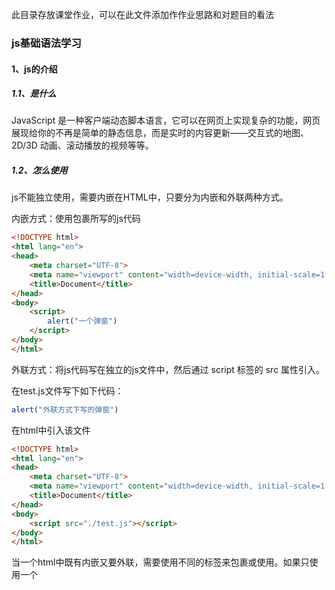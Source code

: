 此目录存放课堂作业，可以在此文件添加作作业思路和对题目的看法

### js基础语法学习

#### 1、js的介绍

##### 1.1、是什么

JavaScript 是一种客户端动态脚本语言，它可以在网页上实现复杂的功能，网页展现给你的不再是简单的静态信息，而是实时的内容更新——交互式的地图、2D/3D 动画、滚动播放的视频等等。

##### 1.2、怎么使用

js不能独立使用，需要内嵌在HTML中，只要分为内嵌和外联两种方式。

内嵌方式：使用<script></script>包裹所写的js代码

```html
<!DOCTYPE html>
<html lang="en">
<head>
    <meta charset="UTF-8">
    <meta name="viewport" content="width=device-width, initial-scale=1.0">
    <title>Document</title>
</head>
<body>
    <script>
        alert("一个弹窗")
    </script>
</body>
</html>
```

外联方式：将js代码写在独立的js文件中，然后通过 script 标签的 src 属性引入。

在test.js文件写下如下代码：

```js
alert("外联方式下写的弹窗")
```

在html中引入该文件

```html
<!DOCTYPE html>
<html lang="en">
<head>
    <meta charset="UTF-8">
    <meta name="viewport" content="width=device-width, initial-scale=1.0">
    <title>Document</title>
</head>
<body>
    <script src="./test.js"></script>
</body>
</html>
```

当一个html中既有内嵌又要外联，需要使用不同的<script></script>标签来包裹或使用。如果只使用一个<script>则被包裹的js代码会失效。

##### 1.3、输入和输出语句

输出和输入可理解为人和计算机的交互，用户通过键盘、鼠标等向计算机输入信息，计算机处理后再展示结果给用户，这便是一次输入和输出的过程。

输入语句的使用

```html
<!DOCTYPE html>
<html lang="en">
<head>
    <meta charset="UTF-8">
    <meta name="viewport" content="width=device-width, initial-scale=1.0">
    <title>Document</title>
</head>
<body>
    <script>
        // 输入语句,页面弹出输入框，输入值会被保存到name变量中
        let name = prompt("please input your name：")
    </script>
</body>
</html>
```

输出语句的使用

```html
<!DOCTYPE html>
<html lang="en">
<head>
    <meta charset="UTF-8">
    <meta name="viewport" content="width=device-width, initial-scale=1.0">
    <title>Document</title>
</head>
<body>
    <script>
       // 输出语句，三个大类：弹窗，页面和调试台,将变量name的值三个方式进行输出
       const name = "html"
       // name的值通过弹窗显示出来
       alert(name)
       // 将name的值写入页面
       document.write(name)
       // 调试台,程序员使用
       console.log(name)
    </script>
</body>
</html>
```



#### 2、变量和数据类型

##### 2.1、是什么和基本使用

变量就是用来储存信息的。例如：网上商店 —— 这里的信息可能包含正在售卖的商品和购物车。聊天应用 —— 这里的信息可能包括用户和消息等等。变量本质：是程序在内存中申请的一块用来存放数据的小空间。

js创建变量：先声明再赋值。声明（定义）变量有两部分构成：声明关键字、变量名（标识）；常用的声明关键字有：let、const和var（老版，已放弃）

```js
let tomName = "tom"
const jackName = "jack"
console.log(tomName)
console.log(jackName)
var maryName = "mary" // 已放弃该声明方式
```

***let和const区别***：**只是在存储值的修改上的区别**

let通常声明可变的变量，即在声明后其存储的值会不断地进行更新。

const通常指声明的为常量，即其值只能读，不可更新其值。当程序员能确定这个变量永远不会改变的时候，就可以使用 `const` 来确保这种行为，并且清楚地向别人传递这一事实。

##### 2.2、变量名的命名规则

于变量的名称（标识符）需要遵守如下规则和规范。

> 规则（法律）
>
> 1. 只能是字母、数字、下划线、$，且不能能数字开头；
> 2. 字母区分大小写，如 Age 和 age 是不同的变量；
> 3. JavaScript 内部已占用于单词（关键字或保留字）不允许使用；例如let，const等
> 4. 尽量保证变量具有一定的语义，见字知义。
> 5. 起名要有意义；
> 6. 遵守小驼峰命名法，第一个单词首字母小写，后面每个单词首字母大写，例：userName。

##### 2.3、数据类型

在 JavaScript 中有 8 种基本的数据类型（译注：7 种原始类型和 1 种引用类型）。

**2.3.1、Number类型和字符串**

*number* 类型代表整数和浮点数。

数字可以有很多操作，比如，乘法 `*`、除法 `/`、加法 `+`、减法 `-` 等等。

除了常规的数字，还包括所谓的“特殊数值”也属于这种类型：`Infinity`、`-Infinity` 和 `NaN`。`Infinity `代表数学概念中的 [无穷大](https://en.wikipedia.org/wiki/Infinity) ∞。是一个比任何数字都大的特殊值。`NaN`代表一个计算错误。它是一个不正确的或者一个未定义的数学操作所得到的结果。`NaN`是粘性的。任何对 `NaN` 的进一步数学运算都会返回 `NaN`

字符串：通过单引号（''） 、双引号（ “”）或反引号( `` ) 包裹的数据都属于字符串。单引号/双引号可以互相嵌套，但是不以自已嵌套自已。

``` js
let num1 = 12
let num2 = 12.34
let computer = "联想笔记本"
let phone = '华为手机'
let tel = '12345678900'
```

模板字符串：拼接字符串和变量的使用场景。`${…}` 内的表达式会被计算，计算结果会成为字符串的一部分。可以在 `${…}` 内放置任何东西：诸如名为 `name` 的变量，或者诸如 `1 + 2` 的算数表达式，或者其他一些更复杂的。

```js
let tomName = "tom"
console.log(`my name is ${tomName} `) // 输出my name is tom
console.log('my name is' + tomName) // 输出my name is tom
```

**2.3.2、Boolean类型**

boolean 类型仅包含两个值：`true` 和 `false`。

这种类型通常用于存储表示 yes 或 no 的值：`true` 意味着 “真，正确”，`false` 意味着 “假，不正确”。布尔值也可作为比较的结果：

```js
let isfalse = False // 假
let is true = true  // 真
```

JavaScript 中有八种基本的数据类型。

- 七种原始数据类型（基本数据类型）：
  - `number` 用于任何类型的数字：整数或浮点数，在 `±(253-1)` 范围内的整数。
  - `bigint` 用于任意长度的整数。
  - `string` 用于字符串：一个字符串可以包含 0 个或多个字符，所以没有单独的单字符类型。
  - `boolean` 用于 `true` 和 `false`。
  - `null` 用于未知的值 —— 只有一个 `null` 值的独立类型。
  - `undefined` 用于未定义的值 —— 只有一个 `undefined` 值的独立类型。
  - `symbol` 用于唯一的标识符。
- 以及一种非原始数据类型（复杂数据类型）：
  - `object` 用于更复杂的数据结构。

我们可以通过 `typeof` 运算符查看存储在变量中的数据类型。

- 通常用作 `typeof x`，但 `typeof(x)` 也可行。

- 以字符串的形式返回类型名称，例如 `"string"`。

- `typeof null` 会返回 `"object"` —— 这是 JavaScript 编程语言的一个错误，实际上它并不是一个 `object`。

  ​


####  3、JS运算

##### 3.1、数学运算

算术运算符：也叫数学运算符，主要包括加+、减-、乘*、除/、取余（求模）%、幂**等。

> 注意：在计算失败时，显示的结果是 NaN （not a number）。

```js
// 算术运算符
console.log(1 + (2 * 3) / 2); //  4
let num = 10;
console.log(num + 10); // 20
console.log(num - num); // 0
console.log(num**2); // 100

// 1. 取模(取余数)  使用场景：  用来判断某个数是否能够被整除
console.log(4 % 2); //  0
console.log(6 % 3); //  0
console.log(5 % 3); //  2
console.log(3 % 5); //  3

// 2. 注意事项 : 如果我们计算失败，则返回的结果是 NaN (not a number)
console.log("张三" - 2);
console.log("张三" * 2);
console.log("张三" + 2); // 张三2
```

##### 3.2、赋值运算符

赋值运算符：对变量进行赋值的运算符，将等号右边的值赋予给左边的变量（容器）。

| 运算符 | 作用     |
| ------ | -------- |
| +=     | 加法赋值 |
| -+     | 减法赋值 |
| *=     | 乘法赋值 |
| /=     | 除法赋值 |
| %=     | 取余赋值 |

```js
// 加法赋值
let num = 10;
num += 10
console.log(num); // 20
// 减法赋值
num -= 10
console.log(num); // 10
// 乘法赋值
num *= 10
console.log(num); // 100
// 除法赋值
num /= 10
console.log(num); // 10
// 取余赋值
num %= 2
console.log(num); // 0
```

##### 3.3、自增自减运算符

对一个数进行加一、减一是最常见的数学运算符之一。所以，对此有一些专门的运算符：

> **自增** `++` 将变量与 1 相加  **自减** `--` 将变量与 1 相减

| 符号 | 作用 | 说明                       |
| ---- | ---- | -------------------------- |
| ++   | 自增 | 变量自身的值加1，例如：x++ |
| --   | 自减 | 变量自身的值减1，例如：x-- |

> Tips：x++ 或者 ++x，如果参与了运算二者是有区别的。

```js
// 1. 自增运算符： 可以让变量里面的值加1
// let x = 3
// // x++   // x = x + 1 或者  x += 1
// ++x
// console.log(x)

// 2. ++在前和++在后的区别。 如果单独使用，没有区别，如果参与了运算就有区别
// 2.1 ++在前  前缀式 ： 先对变量值+1， 然后拿着变量值做运算
// let x = 3
// let y = ++x
// console.log(y) // 4
// console.log(x) // 4

// 2.2 ++在后 后缀式 ： 先拿着变量值运算，再对变量值+1
let x = 3;
let y = x++;
console.log(y); // 3
console.log(x); // 4
```

##### 3.4、比较运算符

使用场景：比较两个数据大小、是否相等，根据比较结果返回一个布尔值（true / false）。

| 运算符  | 作用                                   |
| ------- | -------------------------------------- |
| >       | 左边是否大于右边                       |
| <       | 左边是否小于右边                       |
| >=      | 左边是否大于或等于右边                 |
| <=      | 左边是否小于或等于右边                 |
| **===** | **左右两边是否类型和值都相等（重点）** |
| ==      | 左右两边值是否相等                     |
| !=      | 左右值不相等                           |

```js
// 比较运算符： 根据比较结果返回 布尔值 true / false
console.log(3 > 5); // false
console.log(3 < 5); // true
console.log(3 >= 5); //  false
console.log(3 >= 3); // true
console.log(3 <= 5); // true

// console.log(3 = 3)  // 错误
// 1. 判断是否相等我们使用 ===  要求 值 和 数据类型都相等返回的结果才是 true，提倡使用三等  全等
console.log(3 === 3); // true
console.log(3 === "3"); //  false

console.log(3 !== 3); // false
console.log(3 !== "3"); // true

// 2. == 判断是否相等，使用较少, 判断值是否相等，并不判断数据类型是否相等
console.log(3 == 3); // true
console.log(3 == "3"); // true
console.log(3 != 3); // false
```

#####  3.5、逻辑运算符

JavaScript 中有四个逻辑运算符：`||`（或），`&&`（与），`!`（非），`??`（空值合并运算符）

使用场景：可以把多个布尔值放到一起运算，最终返回一个布尔值。

| 符号 | 名称     | 日常读法 | 特点                           | 口诀           |
| ---- | -------- | -------- | ------------------------------ | -------------- |
| &&   | 逻辑与   | 并且     | 符号两边有一个假的结果为假     | 一假则假       |
| \|\| | 逻辑或   | 或者     | 符号两边有一个真的结果为真     | 一真则真       |
| !    | 逻辑非   | 取反     | true变false false变true        | 真变假，假变真 |
| ??   | 空值合并 | 已定义的 | 获得两者中的第一个“已定义的”值 | 有值取值       |

```js
// 逻辑运算符: 逻辑与 &&  逻辑或 ||  逻辑非 !
// 1.逻辑与 &&  一假则假
console.log(false && false); // false
console.log(false && true); // false
console.log(true && false); // false
console.log(true && true); // true
console.log(3 > 5 && 2 < 4); // false
// 判断某个数字是否在 8096 到 36999 之间：数字大于等于 8096 并且小于等于36999
let num = 1000;
console.log(num >= 8096 && num <= 36999); // false

console.log("------");
// 2. 逻辑或 ||   一真则真
console.log(true || false); // true
console.log(false || true); // true
console.log(true || true); // true
console.log(false || false); // false
console.log("------");

// 3. 逻辑非 取反
console.log(!false); // true
console.log(!true); // false

// 4.空值合并 已定义的
let user;
console.log(user ?? "匿名"); // 匿名（user 未定义）
user = "John";
console.log(user ?? "匿名"); // John（user 已定义）
```



#### 4、类型转换

类型转换：把一种数据类型转换成另外一种数据类型

数据类型转换可以分为：显式转换和隐式转换。

##### 4.1、显式类型转换

显式转换：自己手动写代码告诉系统该转成什么类型（数据类型明确、程序员主导）。有三种常用的类型转换：转换为 string 类型、转换为 number 类型和转换为 boolean 类型。

**转换成数字类型**

1. Number（数据）
   ◦ 转换成功返回一个数字类型；
   ◦ 转换失败则返回 NaN（例如数据里面包含非数字）。

2. parseInt（数据）
   ◦ 只保留整数；
   ◦ 如果数字开头的字符串，只保留整数数字 比如 12px 返回 12。

3. parseFloat（数据）
   ◦ 可以保留小数；
   ◦ 如果数字开头的字符串，可以保留小数 比如 12.5px 返回 12.5。

   ```js
   // 第一个数字
   let num1 = prompt("请输入第一个月工资:");
   // 第二个数字
   let num2 = prompt("请输入第二个月工资:");
   //  输出结果
   alert(Number(num1) + Number(num2));

   // 通过显示转换的方式把其他类型转换为数字型
   // 1. Number() 最常用的一种方式 推荐
   // 1.1 把字符串转换为数字型
   console.log(typeof Number("1")); // 1   number
   console.log(Number("abcd")); // NaN 如果无法完成转换则返回NaN

   // 1.2 把布尔值转换为数字型 true false
   console.log(Number(true)); // 1
   console.log(Number(false)); // 0

   // 1.3 把 null undefined 转换为数字型
   console.log(Number(null)); // 0
   console.log(Number(undefined)); // NaN

   // 2. parseInt() 和 parseFloat() 固定使用场景的   100px 只要100 不要px
   // 使用场景：把以数字开头的字符串，只保留数字这种情况下就可以使用
   console.log(parseInt("100px")); // 100
   console.log(parseInt("100.5px")); // 100  parseInt() 只保留整数
   console.log(parseFloat("100.5px")); // 100.5 parseFloat() 可以返回小数
   ```

**转换为字符串和布尔型**

显式地调用 `String(value)` 来将 `value` 转换为字符串类型；或者变量.toString(进制)有进制的转换。

布尔（boolean）类型转换是最简单的一个。它发生在逻辑运算中，也可以通过调用 Boolean(value) 显式地进行转换。

转换规则如下：

- 直观上为“空”的值（如 `0`、空字符串、`null`、`undefined` 和 `NaN`）将变为 `false`。
- 其他值变成 `true`。

```js
// 1. 转换为字符串类型
// 1.1 String(数据) 开发中提倡使用这种方式
console.log(typeof String(1)); // '1'     string
console.log(String(true)); // 'true'     string

// 1.2 变量.toString(进制)
let num = 10;
console.log(typeof num.toString()); //  string
console.log(num.toString(10)); //  string   '10'
console.log(num.toString(8)); //  string   '12'

// 2. 转换为布尔型 Boolean  (重点) 因为接下来我们要学习分支语句需要用到
// 2.1 有6种情况为false： false 0 '' null undefined NaN (无，没有)
// 2.2 其余的都为true
console.log(Boolean(false)); // false
console.log(Boolean(0)); // false
console.log(Boolean(1)); // true
console.log(Boolean("")); // false
console.log(Boolean(null)); // false
console.log(Boolean(undefined)); // false
console.log(Boolean(NaN)); // false
```

##### 4.2、隐式转换

某些运算符被执行时，系统内部自动将数据类型进行转换，这种转换称为隐式转换。

转换成数字型：算数运算符和+作为正号时可以把字符串转换为数字型

转换成字符串：+作为正号时可以把字符串转换为数字型

转换为布尔型：!逻辑非

```js
// 1. 隐式转换为数字型的运算符
// 1.1 算术运算符 - *  /   比较运算符  >   ==
console.log(8 - "3"); // 5
console.log("1999" * "2"); //  3998
console.log(3 > "1"); // true
console.log(3 == "3"); // true

// 1.2 + 正号使用的时候，也会把字符串转换为 数字型
console.log("123"); // '123'
console.log(+"123"); // 123
console.log(typeof +"123"); // number

// 2. 隐式转换为字符串型的运算符   + 拼接字符串 两侧只要有一个是字符串，结果就是字符串
console.log("pink" + 18);
console.log("" + 18); // '18'

// 3. 隐式转换为布尔型的运算符  ！逻辑非
console.log(!true); // false
console.log(!0); // true
console.log(!""); // true
console.log(!null); // true
console.log(!undefined); // true
console.log(!NaN); // true
console.log(!false); // true
console.log(!"pink"); // false
```



#### 5、分支和循环结构

##### 5.1、分支语句

分支语句可以根据条件判定真假，来选择性的执行想要的代码，分支语句包含：

1. if 分支语句（重点）；
2. 三元运算符；
3. switch 语句。

**if 分支语句**

```js
if (条件表达式1) {
    // 需要执行的语句
} else if (条件表达式1) {
    // 需要执行的语句
} else {
    // 需要执行的语句
}
```

• 小括号内，条件表达式的结果是布尔值，为 true 则进入大括号执行代码；为 false 则不执行大括号里面代码；
• 小括号内的结果若不是布尔类型时，会发生隐式类型转换为布尔值，类似 Boolean()；
• 如果大括号只有一个语句，大括号可以省略，但是，俺们不提倡这么做~

**三元运算符**

> 使用场景： 一些简单的双分支，可以使用三元运算符（三元表达式），写起来比 if...else 双分支更简单。
> 符号：? 与 : 配合使用，语法如下：

```js
// 条件?表达式1：表达式2
// 执行过程 
// 如果条件为真，则执行表达式1
// 如果条件为假，则执行表达式2

// 验证 5 > 3 ? '真的' : '假的'
console.log(5 < 3 ? '真的' : '假的')

// 4. 练习  求2个数字的最大值
// let x = 10
let x = 100
let y = 20
console.log(x > y ? x : y)
```

**switch 语句**

> 使用场景：适合于有多个条件的时候，也属于分支语句，大部分情况下和 if 多分支语句功能相同。

1. switch...case 语句一般用于等值判断，if 适合于区间判断；
2. switch...case 一般需要配合 break 关键字使用，没有 break 会造成 case 穿透；
3. if 多分支语句开发要比 switch 更重要，使用也更多。

```js
// switch分支语句
// 1. 语法
// switch (表达式) {
//   case 值1:
//     代码1
//     break

//   case 值2:
//     代码2
//     break
//   ...
//   default:
//     代码n
// }

// 2. 体验: 查询水果价格，输入水果，得到当前水果价格
let fruits = "苹果";
switch (fruits) {
  case "香蕉":
    alert("香蕉的价格是: 3元/斤");
    break;
  case "苹果":
    alert("苹果的价格是: 4元/斤");
    break;
  case "橘子":
    alert("橘子的价格是: 2元/斤");
    break;
  default:
    alert("没有查到此水果");
}

// 3. 注意事项
// 3.1  switch适合于等值判断， if多分支适合于区间判断
// 3.2  表达式的值要求 全等于 === case的值，才是能匹配上
// 3.3  break如果落下了，容易造成case穿透
```

##### 5.2、循环语句

> 使用场景：重复执行指定的一段代码，比如我们想要输出 10 次“我学的很棒”，常见的有 while 和 for 两种循环方式。
>
> 记住循环的三要素。
>
> 1. 初始值 （经常用变量）；
> 2. 循环条件；
> 3. 变量计数（常用自增或者自减）。

**while循环**

```js
// 语法
// while (条件表达式1) {
//     //执行语句
// }
// while循环：重复执行代码

// 需求：利用循环重复打印 3 次 '月薪过万不是梦，毕业时候见英雄'
let i = 1;
while (i <= 3) {
  document.write("月薪过万不是梦，毕业时候见英雄~<br>");
  i++; // 这里千万不要忘了变量自增否则造成死循环
}
```

**for循环**

> 作用：重复执行指定的一段代码，它可以把声明初始值、循环条件、变量计数写到一起，让人一目了然，是最常使用的循环形式，语法如下

```js
// for循环：重复执行一段代码
// 1. 语法
// for(初始值; 循环条件; 变量计数) {
//   // 循环体
// }

// 2. 需求： 重复打印 3 次
// '月薪过万不是梦，毕业时候见英雄。键盘敲烂要行动，前端行业一览众'
for (let i = 1; i <= 3; i++) {
  document.write("键盘敲烂要行动，前端行业一览众~ <br>");
}
```

**终止循环**

> break 中止整个循环，一般用于结果已经得到，后续的循环不再需要进行（提高效率）。
> continue 中止本次循环，一般用于排除或者跳过某一个选项的时候。

```js
// 1. break 中止整个 for 循环，一般用于结果已经得到, 后续的循环不需要的时候可以使用
// for (let i = 1; i <= 6; i++) {
//   document.write(`我是第${i}个孩子 <br>`)
//   if (i === 3) {
//     break
//   }
// }

// 2. continue 中止本次循环，一般用于排除或者跳过某一个选项的时候
for (let i = 1; i <= 6; i++) {
  // 先验票，再进入电影院
  if (i === 3) {
    continue;
  }
  document.write(`第${i}个孩子可以进入电影院<br>`);
}
```

##### 5.3、循环嵌套

> JavaScript 中任何一种循环语句都支持循环的嵌套，语法如下所示：

```js
// for（初始化; 循环条件;变量计数） {
//   for (初始化; 循环条件；变量计数）{
//     //  要重复执行的代码
//   }
 // }

// 例如
// 1. 外面的循环 记录第n天 
for (let i = 1; i < 4; i++) {
    document.write(`第${i}天 <br>`)
    // 2. 里层的循环记录 几个单词
    for (let j = 1; j < 6; j++) {
        document.write(`记住第${j}个单词<br>`)
    }
}
// 记住，外层循环循环一次，里层循环循环全部。
```



#### 6、js数组

##### 6.1、访问数组

数组：(Array) 是一种数据类型，属于引用数据类型。其作用：可以存储多个数据，例如我要保存咱们班同学的姓名，使用数组非常方便。

**定义数组**

```js
// 1. 语法，使用 [] 来定义一个空数组
// 定义一个空数组，然后赋值给变量 classes
// let classes = []

// 2. 定义非空数组
let classes = ["小明", "小刚", "小红", "小丽", "小米"];
```

通过 [] 定义数组，数组中可以存放真正的数据，如小明、小刚、小红等这些都是数组中的数据，我们这些数据称为数组单元，数组单元之间使用英文逗号分隔。

**访问数组**

- 使用数组存放数据并不是最终目的，关键是能够随时的访问到数组中的数据（单元）；

- 其实 JavaScript 为数组中的每一个数据单元都编了号，通过数据单元在数组中的编号便可以轻松访问到数组中的数据单元，我们将数据单元在数组中的编号称为索引值，也有人称其为下标；

- 索引值实际是按照数据单元在数组中的位置依次排列的，注意是从 0 开始的.

  数组作为数据的集合，它的单元值可以是任意数据类型。

```js
// 数组： 可以单个变量下存储多个数据
// 1. 声明数组
let names = ["小明", "小刚", "小红", "小丽", "小米"];
// let names = ['小明', '小刚', true, '小丽', 1]
console.log(names);
// 1.1 数组是按照顺序来存储的，每个数据都有自己的编号
// 1.2 编号是从0开始的， 0 1 2 3... 也称为 索引 或者 下标
// 1.3 数组里面可以存放任意的数据类型

// 2. 数组取值，数组名[下标]
console.log(names[0]); // '小明'
console.log(names[1]); // '小刚'
console.log(names[2]); // '小红'
console.log(names[3]); // '小丽'
console.log(names[4]); // '小米'

// a) 数组单元值的类型为字符类型
let list = ["HTML", "CSS", "JavaScript"];
// b) 数组单元值的类型为数值类型
let scores = [78, 84, 70, 62, 75];
// c) 混合多种类型
let mixin = [true, 1, false, "hello"];
```

**遍历数组**

> - 遍历数组：把数组中每个数据都访问到；
> - 数组长度： 数组 .length

```js
let arr = ["迪丽热巴", "古力娜扎", "佟丽丫丫", "玛尔扎哈", "哈尼克孜"];
// console.log(arr[0])
// console.log(arr[1])
// console.log(arr[2])
// console.log(arr[3])
// 遍历数组： 把数组里面的数据每个都会访问到
// for (let i = 0; i < 4; i++) {
//   // console.log(i)  数组名[索引号]
//   console.log(arr[i])
// }

// 1. 数组的长度 数组.length
// console.log(arr.length)  // 4
for (let i = 0; i < arr.length; i++) {
  console.log(arr[i]);
}
```

##### 6.2、操作数组

数组的本质是数据集合，操作数组无非就是对数组进行增、删、改、查等操作。

**查询数组和修改数组**

1. 查询
   语法：数组[索引]；
   返回值：如果查询不到则返回 undefined。
2. 修改
   语法：数组[索引] = 新值；
   返回值：如果下标不存在，则是新增一个数组元素，并修改了数组长度（尽量避免）。

```js
// 1. 查询数组元素
let arr = ["迪丽热巴", "古丽扎娜"];
console.log(arr[0]); //  '迪丽热巴'
console.log(arr[1]); //  '古丽扎娜'
console.log(arr[2]); //  undefined

// 2. 修改数组元素   数组[索引] = 新值
arr[1] = "佟丽丫丫";
// console.log(arr)
arr[3] = "古丽扎娜"; // 如果索引号不存在，则是增加数组元素 （不提倡）
console.log(arr);
console.log(arr.length); // 4 修改了数组长度
```

**新增**

```js
// 数组新增元素
// 1. 可以向数组的末尾新增1个或者多个数组元素 数组.push(元素1...元素n)
let arr = ["迪丽热巴"];
// console.log(arr.push('佟丽丫丫'))  // 返回的是新数组的长度 2
// arr.push('佟丽丫丫', '古丽扎娜')
// console.log(arr)  // 修改原数组

// 2. 可以向数组的开头增加1个或者多个数组元素 数组.unshift(元素1,...元素n)
// console.log(arr.unshift('佟丽丫丫'))  // 返回的是新数组的长度 2
arr.unshift("佟丽丫丫", "古丽扎娜");
console.log(arr); // 修改原数组
```

**删除**

```js
// 删除元素
// 1. 删除数组中的最后一个元素  数组.pop()  修改原数组
let arr = ["red", "green"];
// arr.pop()
// console.log(arr.pop())  // 返回的是被删除的元素
// console.log(arr)

// 2. 删除数组中的第一个元素 数组.shift() 修改原数组的
arr.shift();
// console.log(arr.shift())  // 返回的是被删除的元素
console.log(arr);
```

**数组的splice方法**

数组.splice() 方法可以添加、替换、删除数组元素，注意它会修改原数组。

> splice(start,deleteCount, item1, item2...)
>
> 1. start 表示起始位置；
> 2. deleteCount 表示删除元素的个数，是可选的，如果省略则从指定的起始位置删除到最后；
> 3. item1, item2... 表示新增的元素。

```js
// splice 删除和增加数组元素
let arr = ["迪丽热巴", "古力娜扎", "佟丽丫丫", "玛尔扎哈"];
// 1. splice 删除  数组.splice(起始位置, 删除几个)
// arr.splice(1, 1) // 记住起始位置是索引号，从0 开始数
// arr.splice(1) // 如果第二个参数（删除几个）省略了，则默认删除到最后
// console.log(arr)

// 2. splice 增加  数组.splice(起始位置, 删除几个, 新增元素1,...新增元素n)
arr.splice(1, 0, "刘德华", "张学友");
// 2.1 注意如果是新增，则起始位置是目标位置的索引号， 删除几个（第二个参数）不能省略我们写为 0， 后面写新增的元素
console.log(arr);

// 3. splice 不是替换pop shift  unshift push.  arr.splice(0, 1)
// 开头结尾找前面 pop shift  unshift push
// splice管中间
```



#### 7、js函数

函数是程序的主要“构建模块”。函数使该段代码可以被调用很多次，而不需要写重复的代码。我们已经看到了内建函数的示例，如 `alert(message)`、`prompt(message, default)` 和 `confirm(question)`。但我们也可以创建自己的函数。

##### 7.1、函数的基本使用

**声明函数**

声明（定义）一个完整函数包括关键字、函数名、形式参数、函数体、返回值5个部分，利用关键字 function 定义函数 （声明函数），语法如下：

```js
// 函数： 是可以被重复使用的代码块，作用是有利于代码复用
// 声明（定义）了最简单的函数，既没有形式参数，也没有返回值
function sayHi() {
  console.log("嗨~");
}

// 注意事项
// 函数名命名跟变量一致，采用小驼峰命名法；
// 函数名经常采用 动词。
```

**调用函数**

声明（定义）的函数必须调用才会真正被执行，使用函数名 + () 调用函数。

```html
<!DOCTYPE html>
<html lang="en">
  <head>
    <meta charset="UTF-8" />
    <title>JavaScript 基础 - 声明和调用</title>
  </head>
  <body>
    <script>
      // 声明（定义）了最简单的函数，既没有形式参数，也没有返回值
      function sayHi() {
        console.log("嗨~");
      }
      // 函数调用，这些函数体内的代码逻辑会被执行
      // 函数名()
      sayHi();
      // 可以重复被调用，多少次都可以
      sayHi();
    </script>
  </body>
</html>
```



#### 8、js的对象

##### 8.1、对象的基本使用

 数据描述性的信息称为属性，如人的姓名、身高、年龄、性别等，一般是名词性的。
• 属性都是成对出现的，包括属性名和值，它们之间使用英文 : 分隔；
• 多个属性之间使用英文 , 分隔；
• 属性就是依附在对象上的变量（对象外是变量，对象内是属性）。

**定义对象属性**

```js
// 对象也是一种数据类型，保存数据同时可以更直观的描述事物
// 定义对象属性
const pig = {
  sex: "女",
  age: 4,
  uname: "佩奇",
  weight: 12.6,
}
```

**访问对象属性**

声明对象，并添加了若干属性后，可以使用 . 获得对象中属性对应的值，我称之为属性访问。

```js
// 对象也是一种数据类型，保存数据同时可以更直观的描述事物
// 1. 定义对象属性
const pig = {
  sex: "女",
  age: 4,
  uname: "佩奇",
  weight: 12.6,
};

// 2. 访问对象属性，对象.属性
console.log(pig.age) // 4
console.log(pig.weight) // 12.6
```

**定义对象方法**

 数据行为性的信息称为方法，如跑步、唱歌等，一般是动词性的，其本质是函数。
• 方法是由方法名和函数两部分构成，它们之间使用 : 分隔；
• 多个属性之间使用英文 , 分隔；
• 方法是依附在对象中的函数（对象外是函数，对象内是方法）。

```js
// let fn = function() {}
// 定义对象方法
const pig = {
  uname: "佩奇",
  sing: function () {
    console.log("唱歌");
  },
  dance: function () {
    console.log("跳舞");
  },
}
console.log(pig)
```

**调用对象方法**

声明对象，并添加了若干方法后，可以使用 . 调用对象中函数，我称之为方法调用。

```js
// let fn = function() {}
// 对象方法
// 1. 定义对象方法
let pig = {
  uname: "佩奇",
  sing: function () {
    console.log("唱歌");
  },
  dance: function () {
    console.log("跳舞");
  },
  sum: function (x, y) {
    // 2
    // console.log(x + y)
    return x + y;
  },
};
console.log(pig);

// 2. 调用对象方法
pig.sing(); // 唱歌
pig.dance(); // 跳舞

// 3. 方法可以传递参数也可以有返回值，跟函数使用基本类似
let re = pig.sum(1, 2); // 1 实参
console.log(re);
```

##### 8.2、遍历对象

for 不能直接遍历对象的问题，因为对象没有 length 长度，而且是无序的，我们要利用 for in 遍历对象。

语法：

```js
for (let 变量 in 对象) {
  console.log(变量); // 属性名
  console.log(对象[变量]); // 属性值
}
```

-  for...in 语法中的 k 是一个变量，在循环的过程中依次代表对象的属性名；
-  由于 k 是变量，所以必须使用 [] 语法解析；
-  一定记住：k 是获得对象的属性名，对象名[k] 是获得属性值；
-  一般不用这种方式遍历数组、主要是用来遍历对象。

```js
// 遍历对象
const pig = {
  sex: "女",
  age: 4,
  uname: "佩奇",
  weight: 12.6,
}

for (let key in pig) {
  console.log(key) // key 是属性   对象.属性
  // console.log(pig.key)   // pig.key  undefined  因为key是个变量不是属性
  // key  'sex'  'age'    对象[key]  对象['sex']  对象['age']
  console.log(pig[key])
}

// 注意：数组遍历用传统for，for in 主要用来遍历对象
let arr = ["red", "green", "pink"]
for (let k in arr) {
  console.log(k) // 得到字符串类型的索引号
}
```



### js的webAPI

























